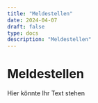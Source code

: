```yaml
---
title: "Meldestellen"
date: 2024-04-07
draft: false
type: docs
description: "Meldestellen"
---
```


# Meldestellen

Hier könnte Ihr Text stehen